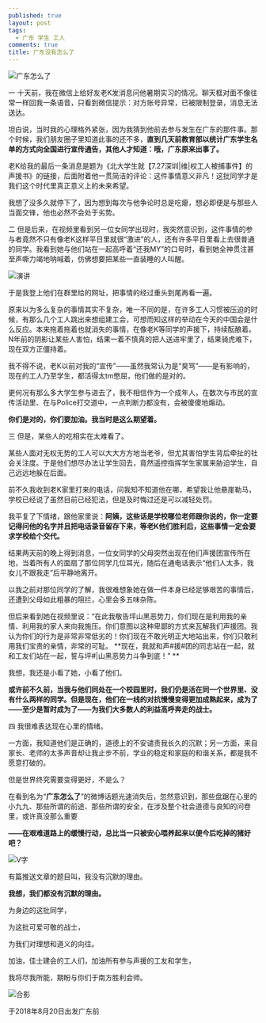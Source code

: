 ```yaml
---
published: true
layout: post
tags:
  - 广东 学生 工人
comments: true
title: 广东没有怎么了
---
```


![广东怎么了][1]

一
十天前，我在微信上给好友老K发消息问他暑期实习的情况。聊天框对面不像往常一样回我一条语音，只看到微信提示：对方账号异常，已被限制登录，消息无法送达。

坦白说，当时我的心理格外紧张，因为我猜到他前去参与发生在广东的那件事。那个时候，我们朋友圈子里知道此事的还不多，**直到几天前教育部以统计广东学生名单的方式向全国进行宣传通告，其他人才知道：哦，广东原来出事了。**

老K给我的最后一条消息是题为《北大学生就【7.27深圳|维|权工人被捕事件】的声援书》的链接，后面附着他一贯简洁的评论：这件事情意义非凡！这批同学才是我们这个时代里真正意义上的未来希望。

我想了没多久就停下了，因为想到每次与他争论时总是吃瘪，想必即便是与那些人当面交锋，他也必然不会处于劣势。

二 
但是后来，在视频里看到另一位女同学出现时，我突然意识到，这件事情的参与者竟然不只有像老K这样平日里就很“激进”的人，还有许多平日里看上去很普通的同学。我看到她与他们站在一起高呼着“还我MY”的口号时，看到她全神贯注甚至声嘶力竭地呐喊着，仿佛想要把某些一直装睡的人叫醒。

![演讲][2]

于是我登上他们在群里给的网址，把事情的经过重头到尾再看一遍。

原来以为多么复杂的事情其实不复杂，唯一不同的是，在许多工人习惯被压迫的时候，有那么几个工人跳出来想组建工会，可想而知这样的举动在今天的中国会是什么反应。本来拖着拖着也就消失的事情，在像老K等同学的声援下，持续酝酿着。N年前的阴影让某些人害怕，结果一着不慎真的把人送进牢里了，结果骑虎难下，现在双方正僵持着。

我不得不说，老K以前对我的“宣传”——虽然我常认为是“臭骂”——是有影响的，现在的工人乃至学生，都活得太tm憋屈，他们做的是对的。

更何况有那么多大学生参与进去了，我不相信作为一个成年人，在数次与市民的宣传活动里、在与Police打交道中，一点判断力都没有，会被傻傻地煽动。

**你们是对的，你们要加油。我当时是这么期望着。**

三 
但是，某些人的吃相实在太难看了。

某些人面对无权无势的工人可以大大方方地当老爷，但尤其害怕学生背后牵扯的社会关注度。于是他们想尽办法让学生回去，竟然遥控指挥学生家属来胁迫学生，自己远远地躲在后面。

前不久我收到老K家里打来的电话，问我知不知道他在哪，希望我让他悬崖勒马，学校已经说了虽然目前已经犯法，但是及时悔过还是可以减轻处罚。

我平复了下情绪，跟他家里说：**阿姨，这些话是学校哪位老师跟你说的，你一定要记得问他的名字并且把电话录音留存下来，等老K他们胜利后，这些事情一定会要求学校给个交代。**

结果两天前的晚上得到消息，一位女同学的父母突然出现在他们声援团宣传所在地，当着所有人的面扇了那位同学几位耳光，随后在通电话表示“他们人太多，我女儿不跟我走”后平静地离开。

以我之前对那位同学的了解，我很难想象她在做一件本身已经足够艰苦的事情后，还遭到父母如此粗暴的阻拦，心里会多五味杂陈。

但后来看到她在视频里说：“在此我敬告坪山黑恶势力，你们现在是利用我的亲情、利用我的家人来向我施压。你们意图以这种卑鄙的方式来瓦解我们声援团。我认为你们的行为是非常非常低劣的！你们现在不敢光明正大地站出来，你们只敢利用我们宝贵的亲情，非常的可耻。 **现在，我就和声#援#团的同志站在一起，就和工友们站在一起，誓与坪#|山黑恶势力斗争到底！” **

我想，我还是小看了她，小看了他们。

**或许前不久前，当我与他们同处在一个校园里时，我们仍是活在同一个世界里、没有什么两样的同学。但是现在，他们在一线的对抗慢慢变得更加成熟起来，成为了——至少是暂时成为了——为我们大多数人的利益高呼奔走的战士。**

四 
我很难表达现在心里的情绪。

一方面，我知道他们是正确的，道德上的不安谴责我长久的沉默；另一方面，来自家长、老师的太多声音却让我止步不前，学业的稳定和家庭的和谐关系，都是我不愿意打破的。

但是世界终究需要变得更好，不是么？

在看到名为“**广东怎么了**”的微博话题光速消失后，忽然意识到，那些盘踞在心里的小九九、那些所谓的前途、那些所谓的安全，在涉及整个社会道德与良知的问卷里，或许真没那么重要

**——在艰难道路上的缓慢行动，总比当一只被安心喂养起来以便今后吃掉的猪好吧？**

![V字][3]

有篇推送文章的题目叫，我没有沉默的理由。

**我想，我们都没有沉默的理由。**

为身边的这批同学，

为这批可爱可敬的战士，

为我们对理想和道义的向往。

加油，佳士建会的工人们，加油所有参与声援的工友和学生，

我将尽我所能，期盼与你们于南方胜利会师。

![合影][4]

于2018年8月20日出发广东前

[1]: https://upload.cc/i1/2018/08/21/yIvnSX.png
[2]: https://upload.cc/i1/2018/08/21/FhMiqg.jpg
[3]: https://upload.cc/i1/2018/08/21/H980Rt.jpg
[4]: https://upload.cc/i1/2018/08/21/tmgBLP.jpg
